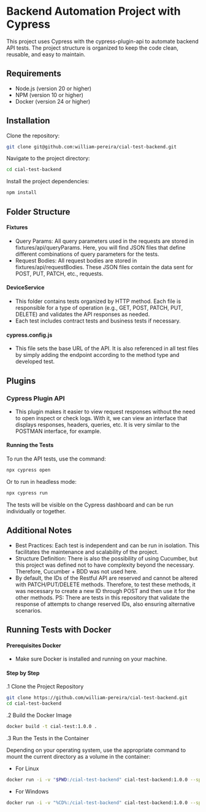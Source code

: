# Backend Automation Project with Cypress
This project uses Cypress with the cypress-plugin-api to automate backend API tests. The project structure is organized to keep the code clean, reusable, and easy to maintain.

## Requirements

- Node.js (version 20 or higher)
- NPM (version 10 or higher)
- Docker (version 24 or higher)

## Installation
Clone the repository:
~~~bash
git clone git@github.com:william-pereira/cial-test-backend.git
~~~
Navigate to the project directory:

~~~bash
cd cial-test-backend
~~~

Install the project dependencies:

~~~bash
npm install
~~~

## Folder Structure
#### Fixtures

- Query Params: All query parameters used in the requests are stored in fixtures/api/queryParams. Here, you will find JSON files that define different combinations of query parameters for the tests.
- Request Bodies: All request bodies are stored in fixtures/api/requestBodies. These JSON files contain the data sent for POST, PUT, PATCH, etc., requests.

#### DeviceService

- This folder contains tests organized by HTTP method. Each file is responsible for a type of operation (e.g., GET, POST, PATCH, PUT, DELETE) and validates the API responses as needed.
- Each test includes contract tests and business tests if necessary.

#### cypress.config.js

- This file sets the base URL of the API. It is also referenced in all test files by simply adding the endpoint according to the method type and developed test.

## Plugins

### Cypress Plugin API
- This plugin makes it easier to view request responses without the need to open inspect or check logs. With it, we can view an interface that displays responses, headers, queries, etc. It is very similar to the POSTMAN interface, for example.

#### Running the Tests

To run the API tests, use the command:

~~~bash
npx cypress open
~~~

Or to run in headless mode:

~~~bash
npx cypress run
~~~

The tests will be visible on the Cypress dashboard and can be run individually or together.

## Additional Notes

- Best Practices: Each test is independent and can be run in isolation. This facilitates the maintenance and scalability of the project.
- Structure Definition: There is also the possibility of using Cucumber, but this project was defined not to have complexity beyond the necessary. Therefore, Cucumber + BDD was not used here.
- By default, the IDs of the Restful API are reserved and cannot be altered with PATCH/PUT/DELETE methods. Therefore, to test these methods, it was necessary to create a new ID through POST and then use it for the other methods. PS: There are tests in this repository that validate the response of attempts to change reserved IDs, also ensuring alternative scenarios.

## Running Tests with Docker

#### Prerequisites Docker

- Make sure Docker is installed and running on your machine.

#### Step by Step

.1 Clone the Project Repository

  ~~~bash
  git clone https://github.com/william-pereira/cial-test-backend.git
  cd cial-test-backend
  ~~~

.2 Build the Docker Image

  ~~~bash
  docker build -t cial-test:1.0.0 .
  ~~~

.3 Run the Tests in the Container

Depending on your operating system, use the appropriate command to mount the current directory as a volume in the container:

- For Linux 

~~~bash
docker run -i -v "$PWD:/cial-test-backend" cial-test-backend:1.0.0 --spec "/cial-test/cypress/e2e/DeviceService/*.js
~~~

- For Windows

~~~bash
docker run -i -v "%CD%:/cial-test-backend" cial-test-backend:1.0.0 --spec "/cial-test/cypress/e2e/DeviceService/*.js
~~~

